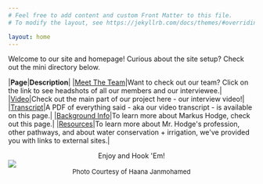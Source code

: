 ```yaml
---
# Feel free to add content and custom Front Matter to this file.
# To modify the layout, see https://jekyllrb.com/docs/themes/#overriding-theme-defaults

layout: home
---
```


Welcome to our site and homepage! Curious about the site setup? Check out the mini directory below.

|**Page**|**Description**|
|[Meet The Team](/biowebsite/team/)|Want to check out our team? Click on the link to see headshots of all our members and our interviewee.|
|[Video](/biowebsite/video/)|Check out the main part of our project here - our interview video!|
|[Transcript](/biowebsite/transcript/)|A PDF of everything said - aka our video transcript - is available on this page.|
|[Background Info](/biowebsite/background/)|To learn more about Markus Hodge, check out this page.|
|[Resources](/biowebsite/resources/)|To learn more about Mr. Hodge's profession, other pathways, and about water conservation + irrigation, we've provided you with links to external sites.|

<center>Enjoy and Hook 'Em!</center>

<img src = "/biowebsite/assets/UT.jpg" id = "UT Tower" style = "display: block; margin: 0 auto;">
<center><font size = "2">Photo Courtesy of Haana Janmohamed </font></center>